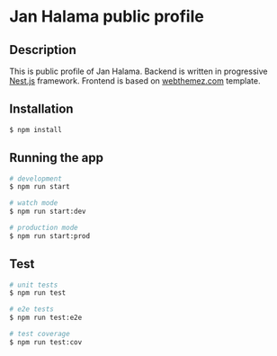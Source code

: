 
# Jan Halama public profile

## Description

This is public profile of Jan Halama. Backend is written in progressive [Nest.js](https://nestjs.com/) framework. Frontend  is based on [webthemez.com](https://webthemez.com/free-bootstrap-templates/) template.

## Installation

```bash
$ npm install
```

## Running the app

```bash
# development
$ npm run start

# watch mode
$ npm run start:dev

# production mode
$ npm run start:prod
```

## Test

```bash
# unit tests
$ npm run test

# e2e tests
$ npm run test:e2e

# test coverage
$ npm run test:cov
```

